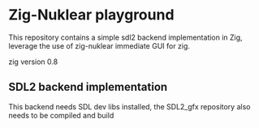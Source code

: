 # Zig-Nuklear playground

This repository contains a simple sdl2 backend implementation in Zig, leverage the use of zig-nuklear immediate GUI for zig.

zig version 0.8


## SDL2 backend implementation

This backend needs SDL dev libs installed, 
the SDL2_gfx repository also needs to be compiled and build

